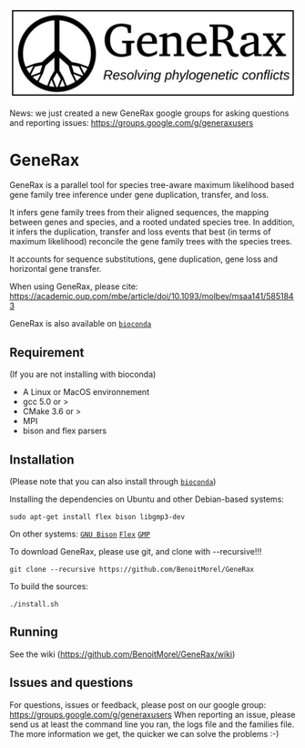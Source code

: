 ![alt text](doc/generax_logo.png?raw=true "GeneRax")

News: we just created a new GeneRax google groups for asking questions and reporting issues:  https://groups.google.com/g/generaxusers

# GeneRax 

GeneRax is a parallel tool for species tree-aware maximum likelihood based gene family tree inference under gene duplication, transfer, and loss.

It infers gene family trees from their aligned sequences, the mapping between genes and species, and a rooted undated species tree. In addition, it infers the duplication, transfer and loss events that best (in terms of maximum likelihood) reconcile the gene family trees with the species trees.

It accounts for sequence substitutions, gene duplication, gene loss and horizontal gene transfer.

When using GeneRax, please cite: https://academic.oup.com/mbe/article/doi/10.1093/molbev/msaa141/5851843

GeneRax is also available on [`bioconda`](https://anaconda.org/bioconda/generax) 

## Requirement

(If you are not installing with bioconda)

* A Linux or MacOS environnement
* gcc 5.0 or > 
* CMake 3.6 or >
* MPI
* bison and flex parsers


## Installation 

(Please note that you can also install through [`bioconda`](https://anaconda.org/bioconda/generax))

Installing the dependencies on Ubuntu and other Debian-based systems:
```
sudo apt-get install flex bison libgmp3-dev
```

On other systems: [`GNU Bison`](http://www.gnu.org/software/bison/) [`Flex`](http://flex.sourceforge.net/) [`GMP`](https://gmplib.org/)


 To download GeneRax, please use git,  and clone with --recursive!!!

```
git clone --recursive https://github.com/BenoitMorel/GeneRax
```

To build the sources:
```
./install.sh
```
## Running

See the wiki (https://github.com/BenoitMorel/GeneRax/wiki)

## Issues and questions

For questions, issues or feedback, please post on our google group: https://groups.google.com/g/generaxusers
When reporting an issue, please send us at least the command line you ran, the logs file and the families file. The more information we get, the quicker we can solve the problems :-)

